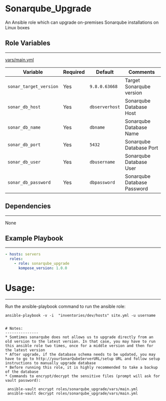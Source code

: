 # Sonarqube_Upgrade

An Ansible role which can upgrade on-premises Sonarqube installations on Linux boxes

## Role Variables
--------------

[vars/main.yml](vars/main.yml)

| Variable                | Required | Default             | Comments                            |
| ----------------------- | -------- | ------------------- | ----------------------------------  |
| `sonar_target_version`  | Yes      | `9.8.0.63668`       | Target Sonarqube version            |
| `sonar_db_host `        | Yes      | `dbserverhost`      | Sonarqube Database Host             |
| `sonar_db_name`         | Yes      | `dbname`            | Sonarqube Database Name             |
| `sonar_db_port `        | Yes      | `5432`              | Sonarqube Database Port             |
| `sonar_db_user`         | Yes      | `dbusername`        | Sonarqube Database User             |
| `sonar_db_password`     | Yes      | `dbpassword`        | Sonarqube Database Password         |

## Dependencies
------------

None

## Example Playbook
----------------

```yaml
- hosts: servers
  roles:
    - role: sonarqube_upgrade
      kompose_version: 1.0.0
```

# Usage:
-----------------
Run the ansible-playbook command to run the ansible role:

``` 
ansible-playbook -v -i  "inventories/dev/hosts" site.yml -u username


# Notes: 
---------------
* Somtimes sonarqube does not allows us to upgrade directly from an old version to the latest version. In that case, you may have to run this ansible role two times, once for a middle version and then for the latest version
* After upgrade, if the database schema needs to be updated, you may have to go to http://yourSonarQubeServerURL/setup URL and follow setup instructions to manually upgrade database
* Before running this role, it is highly recommended to take a backup of the database
* Commands to encrypt/decrypt the sensitive files (prompt will ask for vault password):
  ```
     ansible-vault encrypt roles/sonarqube_upgrade/vars/main.yml
     ansible-vault decrypt roles/sonarqube_upgrade/vars/main.yml
  ```

